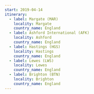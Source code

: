 ```yaml
---
start: 2019-04-14
itinerary:
  - label: Margate (MAR)
    locality: Margate
    country_name: England
  - label: Ashford International (AFK)
    locality: Ashford
    country_name: England
  - label: Hastings (HGS)
    locality: Hastings
    country_name: England
  - label: Lewes (LWS)
    locality: Lewes
    country_name: England
  - label: Brighton (BTN)
    locality: Brighton
    country_name: England
---
```

